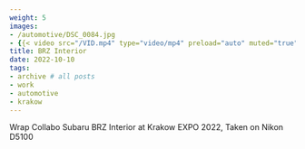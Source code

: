 ```yaml
---
weight: 5
images:
- /automotive/DSC_0084.jpg
- {{< video src="/VID.mp4" type="video/mp4" preload="auto" muted="true" autoplay="true" loop="true">}}
title: BRZ Interior
date: 2022-10-10
tags:
- archive # all posts
- work
- automotive
- krakow
---
```


Wrap Collabo Subaru BRZ Interior at Krakow EXPO 2022, Taken on Nikon D5100